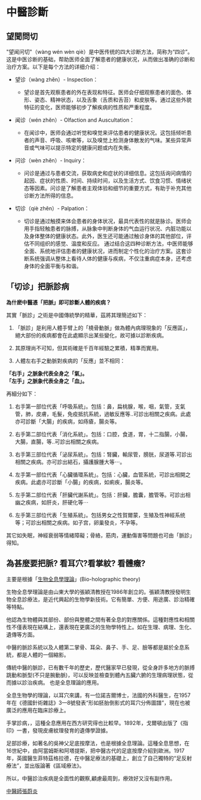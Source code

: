# 中醫診斷
## 望聞問切
"望闻问切"（wàng wén wèn qiè）是中医传统的四大诊断方法，简称为“四诊”。这是中医诊断的基础，帮助医师全面了解患者的健康状况，从而做出准确的诊断和治疗方案。以下是每个方法的详细介绍：

- 望诊（wàng zhěn）- Inspection：
	- 望诊是首先观察患者的外在表现和特征。医师会仔细观察患者的面色、体形、姿态、精神状态，以及舌象（舌质和舌苔）和皮肤等。通过这些外貌特征的变化，医师能够初步了解疾病的性质和严重程度。

- 闻诊（wén zhěn）- Olfaction and Auscultation：
	- 在闻诊中，医师会通过听觉和嗅觉来评估患者的健康状况。这包括倾听患者的声音、呼吸、咳嗽等，以及嗅觉上检测身体散发的气味。某些异常声音或气味可以提示特定的健康问题或内在失衡。

- 问诊（wèn zhěn）- Inquiry：
	- 问诊是通过与患者交流，获取病史和症状的详细信息。这包括询问病情的起因、症状的性质、时间、持续时间，以及生活方式、饮食习惯、情绪状态等因素。问诊是了解患者主观体验和细节的重要方式，有助于补充其他诊断方法所得的信息。

- 切诊（qiè zhěn）- Palpation：
	- 切诊是通过触摸来体会患者的身体状况，最具代表性的就是脉诊。医师会用手指轻触患者的脉搏，从脉象中判断身体的气血运行状况、内脏功能以及身体整体的健康状态。此外，医生还可能通过触诊身体的其他部位，评估不同组织的感觉、温度和反应。
通过结合这四种诊断方法，中医师能够全面、系统地评估患者的健康状况，进而制定个性化的治疗方案。这套诊断系统强调从整体上看待人体的健康与疾病，不仅注重病症本身，还考虑身体的全面平衡与和谐。

## 「切诊」把脈診病
<b>為什麽中醫憑「把脈」即可診斷人體的疾病？</b>

其實「脈診」之術是中國傳統學的精華，茲將其理簡述如下：

1. 「脈診」是利用人體手臂上的「橈骨動脈」做為體內病理現象的「反應區」，絕大部份的疾病都會在此處顯示出某些變化，故可據以診断疾病。

2. 其原理尚不可知，但其術確是千百年經驗之累積，精準而實用。

3. 人體左右手之動脈對疾病的「反應」並不相同：

<b>「右手」之脈象代表全身之「氣」。</b><br>
<b>「左手」之脈象代表全身之「血」。</b>

再細分如下：

1. 右手第一部位代表「呼吸系統」。包括：鼻，扁桃腺，喉，咽，氣管，支氣管，肺，皮膚，毛髮，免疫抵抗系統，過敏反應等..可診出相關之疾病。此處亦可診斷「大腸」的疾病，如痔瘡，腸炎等。

2. 右手第二部位代表「消化系統」。包括：口腔，食道，胃，十二指腸，小腸，大腸，直腸，等..可診出相關之疾病。

3. 右手第三部位代表「泌尿系統」。包括：腎臟，輸尿管，膀胱，尿道等.可診出相關之疾病。亦可診出結石，攝護腺腫大等⋯。
 
4. 左手第一部位代表「心臟循環系統」。包括：心臟，血管系統，可診出相開之疾病。此處亦可診斷「小腸」的疾病，如痢疾，腸炎等。

5. 左手第二部位代表「肝臟代謝系統」。包括：肝臟，膽囊，膽管等。可診出相幽之疾病，如肝炎，肝硬化等⋯

6. 左手第三部位代表「生殖系統」。包括男女之性賀爾蒙，生殖及性神經系统等；可診出相關之疾病。如子宫，卵巢發炎，不孕等。

其它如失眠，神經衰弱等情緒障礙；骨絡，筋肉，運動傷害等問題也可由「脈診」得知。

## 為甚麼要把脈? 看耳穴?看掌紋? 看體癥?
主要是根據「[生物全息學理論](https://baike.baidu.com/item/%E7%94%9F%E7%89%A9%E5%85%A8%E6%81%AF%E8%AB%96/10462770#:~:text=%E5%85%A8%E6%81%AF%E8%83%9A%E5%AD%A6%E8%AF%B4%EF%BC%8C%E4%B8%80%E4%B8%AA%E4%B8%AD%E5%9B%BD,%E6%9D%A1%E8%9A%AF%E8%9A%93%E5%B0%B1%E6%98%AF%E8%BF%99%E4%B8%AA%E9%81%93%E7%90%86%E3%80%82)」(Bio-holographic theory)

生物全息學理論是由山東大學的張穎清教授在1986年創立的。張穎清教授發明生物全息診療法，是近代興起的生物學新技術。它有簡單、方便、用途廣、診治精確等特點。

他認為生物體與其部份、部份與整體之間有著全息的對應關係。這種對應性和相關性不僅表現在結構上，還表現在更廣泛的生物學特性上。如在生理、病理、生化、遺傳等方面。

中醫的脈診系統以及人體第二掌骨、耳朵、鼻子、手、足、臉等都是屬於全息系統，都是人體的一個縮影。

傳統中醫的脈診，已有數千年的歷史，歷代醫家早已發現，從全身許多地方的脈搏跳動和脈型(不只是腕動脈)，可以反映並檢查到體內五臟六腑的生理病理狀態，從而據以診治疾病。 也是全息理論的應用。

全息生物學的理論，以耳穴來講，有一位諾吉爾博士，法國的外科醫生，在1957年在《德國針術雜誌》3—8號發表“形如胚胎倒影式的耳穴分佈圖譜”，現在也被廣泛的應用在臨床診療上。

手掌診病，，這種全息應用在西方研究得也比較早。1892年，戈爾頓出版了《指印》一書，發現皮膚紋理發育的遺傳學證據。

足部診療，如著名的吳神父足底按摩法，也是根據全息理論。這種全息思想，在16世紀中，由阿當姆斯和阿塔提斯，把中醫古代的足底按摩介紹到歐洲。1917年，英國醫生菲特茲格拉德，在中醫足療法的基礎上，創立了自己獨特的“足反射療法”，並出版論著《區域療法》。

所以，中醫診治疾病是全面性的觀察,顧慮最周到，療效好又沒有副作用。

[中醫師張蔚炎](中醫師張蔚炎.md)
